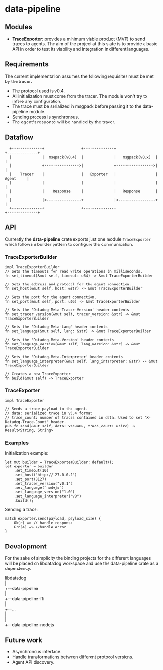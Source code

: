 # data-pipeline

## Modules

- **TraceExporter**: provides a minimum viable product (MVP) to send traces to agents. The aim of the project at this
state is to provide a basic API in order to test its viability and integration in different languages.

## Requirements
The current implementation assumes the following requisites must be met by the tracer:
- The protocol used is v0.4.
- All initialization must come from the tracer. The module won't try to infere any configuration.
- The trace must be serialized in msgpack before passing it to the data-pipeline module.
- Sending process is synchronous.
- The agent's response will be handled by the tracer.


## Dataflow

```
  +--------------+                 +--------------+                  +--------------+
  |              |  msgpack(v0.4)  |              |   msgpack(v0.x)  |              |
  |              +---------------->|              +----------------->|              |
  |    Tracer    |                 |   Exporter   |                  |    Agent     |
  |              |                 |              |                  |              |
  |              |    Response     |              |   Response       |              |
  |              |<----------------+              |<-----------------+              |
  +--------------+                 +--------------+                  +--------------+
```

## API

Currently the **data-pipeline** crate exports just one module `TraceExporter` which follows a builder pattern to
configure the communication.

### TraceExporterBuilder
```
impl TraceExporterBuilder
// Sets the timeouts for read write operations in milliseconds.
fn set_timeout(&mut self, timeout: u64) -> &mut TraceExporterBuilder 

// Sets the address and protocol for the agent connection.
fn set_host(&mut self, host: &str) -> &mut TraceExporterBuilder 

// Sets the port for the agent connection.
fn set_port(&mut self, port: u16) -> &mut TraceExporterBuilder 

// Sets the 'Datadog-Meta-Tracer-Version' header contents
fn set_tracer_version(&mut self, tracer_version: &str) -> &mut TraceExporterBuilder 

// Sets the 'Datadog-Meta-Lang' header contents
fn set_language(&mut self, lang: &str) -> &mut TraceExporterBuilder 

// Sets the 'Datadog-Meta-Version' header contents
fn set_language_version(&mut self, lang_version: &str) -> &mut TraceExporterBuilder 

// Sets the 'Datadog-Meta-Interpreter' header contents
fn set_language_interpreter(&mut self, lang_interpreter: &str) -> &mut TraceExporterBuilder 

// Creates a new TraceExporter
fn build(&mut self) -> TraceExporter
```
### TraceExporter
```
impl TraceExporter

// Sends a trace payload to the agent. 
// data: serialized trace in v0.4 format
// trace_count: number of traces contained in data. Used to set "X-Datadog-Trace-Count" header.
pub fn send(&mut self, data: Vec<u8>, trace_count: usize) -> Result<String, String>
```

### Examples
Initialization example: 

```
let mut builder = TraceExporterBuilder::default();
let exporter = builder
    .set_timeout(10)
    .set_host("http://127.0.0.1")
    .set_port(8127)
    .set_tracer_version("v0.1")
    .set_language("nodejs")
    .set_language_version("1.0")
    .set_language_interpreter("v8")
    .build();

```

Sending a trace:
```
match exporter.send(payload, payload_size) {
    Ok(r) => // handle response
    Err(e) => //handle error
}
```
## Development
For the sake of simplicity the binding projects for the different languages will be placed on libdatadog workspace
and use the data-pipeline crate as a dependency.

libdatadog             
|                      
+--data-pipeline       
|                      
+--data-pipeline-ffi   
|                      
+--...                 
|                      
|                      
+--data-pipeline-nodejs


## Future work
- Asynchronous interface.
- Handle transformations between different protocol versions.
- Agent API discovery.
